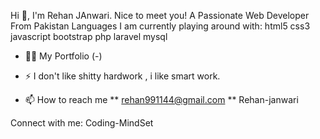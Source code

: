 

Hi 👋, I'm Rehan JAnwari.
Nice to meet you!
A Passionate Web Developer From Pakistan
Languages I am currently playing around with:
html5 css3 javascript bootstrap php laravel mysql

- 👨‍💻 My Portfolio (-)

- ⚡ I don't like shitty hardwork , i like smart work.

- 📫 How to reach me ** rehan991144@gmail.com **
Rehan-janwari

Connect with me:
Coding-MindSet 

<!---
RehanJawari/RehanJawari is a ✨ special ✨ repository because its `README.md` (this file) appears on your GitHub profile.
You can click the Preview link to take a look at your changes.
--->

